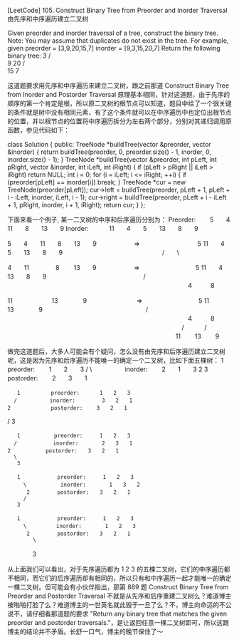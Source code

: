 [LeetCode] 105. Construct Binary Tree from Preorder and Inorder Traversal 由先序和中序遍历建立二叉树 

 
Given preorder and inorder traversal of a tree, construct the binary tree.
Note:
You may assume that duplicates do not exist in the tree.
For example, given
preorder = [3,9,20,15,7]
inorder = [9,3,15,20,7]
Return the following binary tree:
    3
   / \
  9  20
    /  \
   15   7
 
这道题要求用先序和中序遍历来建立二叉树，跟之前那道 Construct Binary Tree from Inorder and Postorder Traversal 原理基本相同，针对这道题，由于先序的顺序的第一个肯定是根，所以原二叉树的根节点可以知道，题目中给了一个很关键的条件就是树中没有相同元素，有了这个条件就可以在中序遍历中也定位出根节点的位置，并以根节点的位置将中序遍历拆分为左右两个部分，分别对其递归调用原函数，参见代码如下：
 

class Solution {
public:
    TreeNode *buildTree(vector<int> &preorder, vector<int> &inorder) {
        return buildTree(preorder, 0, preorder.size() - 1, inorder, 0, inorder.size() - 1);
    }
    TreeNode *buildTree(vector<int> &preorder, int pLeft, int pRight, vector<int> &inorder, int iLeft, int iRight) {
        if (pLeft > pRight || iLeft > iRight) return NULL;
        int i = 0;
        for (i = iLeft; i <= iRight; ++i) {
            if (preorder[pLeft] == inorder[i]) break;
        }
        TreeNode *cur = new TreeNode(preorder[pLeft]);
        cur->left = buildTree(preorder, pLeft + 1, pLeft + i - iLeft, inorder, iLeft, i - 1);
        cur->right = buildTree(preorder, pLeft + i - iLeft + 1, pRight, inorder, i + 1, iRight);
        return cur;
    }
};

 
下面来看一个例子, 某一二叉树的中序和后序遍历分别为：
Preorder:　  　5　　4　　11　　8　　13　　9
Inorder:　　 　11　　4　　5　　13　　8　　9
 
5　　4　　11　　8　　13　　9　　　　　　=>　　　　　　　　　 5
11　　4　　5　　13　　8　　9　　　　　　　　　　　　　　　　/　　\
 
4　　11　　 　　8　　 13　　9　　　　　　=>　　　　　　　　　5
11　　4　　　　 13　　8　　9　　 　　　　　　　　　　　　　  /　　\
　　　　　　　　　　　　　　　　　　　　　　　　　　　　　4　　　8
 
11　　　　 　　13　　　　9　　　　　　　　=>　　　　　　　　　5
11　　　　　　 13　　　　9　　　　 　　　　　　　　　　　　   /　　\
　　　　　　　　　　　　　　　　　　　　　　　　　　　　　4　　　8
　　　　　　　　　　　　　　　　　　　　　　　　　　　　/　　　 /     \
　　　　　　　　　　　　　　　　　　　　　　　　　　　11　　  13　　  9
 
做完这道题后，大多人可能会有个疑问，怎么没有由先序和后序遍历建立二叉树呢，这是因为先序和后序遍历不能唯一的确定一个二叉树，比如下面五棵树：
    1　　　　　　preorder:　　  1　　2　　3
   / \　　　　　  inorder:　　     2　　1　　3
 2    3　　  　　 postorder:　　 2　　3　　1
 
       1   　　　　preorder:　　   1　　2　　3
      / 　　　　　 inorder:　　     3　　2　　1
    2 　　　　     postorder: 　　3　　2　　1
   /
 3
 
       1　　　　    preorder:　　  1　　2　　3
      / 　　　　　  inorder:　　    2　　3　　1
    2 　　　　　　postorder:　　3　　2　　1
      \
       3
 
       1　　　　     preorder:　　  1　　2　　3
         \ 　　　　   inorder:　　    1　　3　　2
          2 　　　　 postorder:　　3　　2　　1
         /
       3
 
       1　　　　     preorder:　　  1　　2　　3
         \ 　　　　　inorder:　　    1　　2　　3
          2 　　　　 postorder:　　3　　2　　1
            \
　　　　3
 
从上面我们可以看出，对于先序遍历都为 1 2 3 的五棵二叉树，它们的中序遍历都不相同，而它们的后序遍历却有相同的，所以只有和中序遍历一起才能唯一的确定一棵二叉树。但可能会有小伙伴指出，那第 889 题 Construct Binary Tree from Preorder and Postorder Traversal 不就是从先序和后序重建二叉树么？难道博主被啪啪打脸了么？难道博主的一世英名就此毁于一旦了么？不，博主向命运的不公说不，请仔细看那道题的要求 "Return any binary tree that matches the given preorder and postorder traversals."，是让返回任意一棵二叉树即可，所以这跟博主的结论并不矛盾。长舒一口气，博主的晚节保住了～
